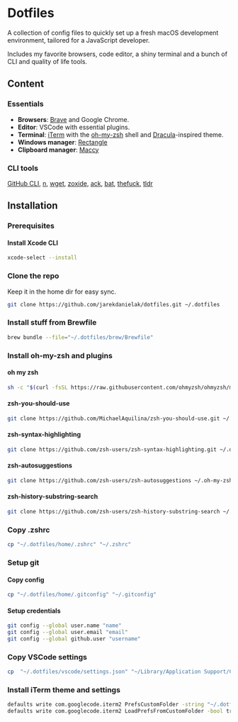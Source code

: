 # Dotfiles

A collection of config files to quickly set up a fresh macOS development environment, tailored for a JavaScript developer.

Includes my favorite browsers, code editor, a shiny terminal and a bunch of CLI and quality of life tools.

## Content

### Essentials

- **Browsers**: [Brave](https://brave.com/) and Google Chrome.
- **Editor**: VSCode with essential plugins.
- **Terminal**: [iTerm](https://iterm2.com/) with the [oh-my-zsh](https://github.com/ohmyzsh/ohmyzsh) shell and [Dracula](https://draculatheme.com/)-inspired theme.
- **Windows manager**: [Rectangle](https://rectangleapp.com/)
- **Clipboard manager**: [Maccy](https://maccy.app/)

### CLI tools

[GitHub CLI](https://cli.github.com/), [n](https://github.com/tj/n), [wget](https://www.gnu.org/software/wget/), [zoxide](https://github.com/ajeetdsouza/zoxide), [ack](https://linux.die.net/man/1/ack), [bat](https://github.com/sharkdp/bat), [thefuck](https://github.com/nvbn/thefuck), [tldr](https://tldr.sh/)

## Installation

### Prerequisites

#### Install Xcode CLI

```sh
xcode-select --install
```

### Clone the repo

Keep it in the home dir for easy sync.

```sh
git clone https://github.com/jarekdanielak/dotfiles.git ~/.dotfiles
```

### Install stuff from Brewfile

```sh
brew bundle --file="~/.dotfiles/brew/Brewfile"
```

### Install oh-my-zsh and plugins

#### oh my zsh

```sh
sh -c "$(curl -fsSL https://raw.githubusercontent.com/ohmyzsh/ohmyzsh/master/tools/install.sh)"
```

#### zsh-you-should-use

```sh
git clone https://github.com/MichaelAquilina/zsh-you-should-use.git ~/.oh-my-zsh/custom/plugins/you-should-use
```

#### zsh-syntax-highlighting

```sh
git clone https://github.com/zsh-users/zsh-syntax-highlighting.git ~/.oh-my-zsh/custom/plugins/zsh-syntax-highlighting
```

#### zsh-autosuggestions

```sh
git clone https://github.com/zsh-users/zsh-autosuggestions ~/.oh-my-zsh/custom/plugins/zsh-autosuggestions
```

#### zsh-history-substring-search

```sh
git clone https://github.com/zsh-users/zsh-history-substring-search ~/.oh-my-zsh/custom/plugins/zsh-history-substring-search
```

### Copy .zshrc

```sh
cp "~/.dotfiles/home/.zshrc" "~/.zshrc"
```

### Setup git

#### Copy config

```sh
cp "~/.dotfiles/home/.gitconfig" "~/.gitconfig"
```

#### Setup credentials

```sh
git config --global user.name "name"
git config --global user.email "email"
git config --global github.user "username"
```

### Copy VSCode settings

```sh
cp  "~/.dotfiles/vscode/settings.json" "~/Library/Application Support/Code/User/settings.json"
```

### Install iTerm theme and settings

```sh
defaults write com.googlecode.iterm2 PrefsCustomFolder -string "~/.dotfiles/iterm"
defaults write com.googlecode.iterm2 LoadPrefsFromCustomFolder -bool true
```